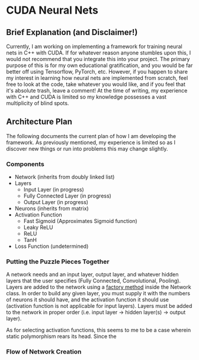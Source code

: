 # CUDA Neural Nets
## Brief Explanation (and Disclaimer!)
Currently, I am working on implementing a framework for training neural nets in
C++ with CUDA. If for whatever reason anyone stumbles upon this, I would not
recommend that you integrate this into your project. The primary purpose of this
is for my own educational gratification, and you would be far better off using
Tensorflow, PyTorch, etc. However, if you happen to share my interest in
learning how neural nets are implemented from scratch, feel free to look at the
code, take whatever you would like, and if you feel that it's absolute trash,
leave a comment! At the time of writing, my experience with C++ and CUDA is
limited so my knowledge possesses a vast multiplicity of blind spots.

## Architecture Plan
The following documents the current plan of how I am developing the framework.
As previously mentioned, my experience is limited so as I discover new things or
run into problems this may change slightly.

### Components
- Network (inherits from doubly linked list)
- Layers
  - Input Layer (in progress)
  - Fully Connected Layer (in progress)
  - Output Layer (in progress)
- Neurons (inherits from matrix)
- Activation Function
  - Fast Sigmoid (Approximates Sigmoid function)
  - Leaky ReLU
  - ReLU
  - TanH
- Loss Function (undetermined)

### Putting the Puzzle Pieces Together
A network needs and an input layer, output layer, and whatever hidden layers
that the user specifies (Fully Connected, Convolutional, Pooling). Layers are
added to the network using a [factory method](https://en.wikipedia.org/wiki/Factory_method_pattern) inside the Network class. In order to build any given
layer, you must supply it with the numbers of neurons it should have, and the
activation function it should use (activation function is not applicable for
input layers). Layers must be added to the network in proper order (i.e. input
layer -> hidden layer(s) -> output layer).

As for selecting activation functions, this seems to me to be a case wherein
static polymorphism rears its head. Since the


### Flow of Network Creation
